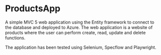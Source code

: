 # ProductsApp

A simple MVC 5 web application using the Entity framework to connect to the database and deployed to Azure. The web application is a website of products where the user can perform create, read, update and delete functions. 

The application has been tested using Selenium, Specflow and Playwright.
